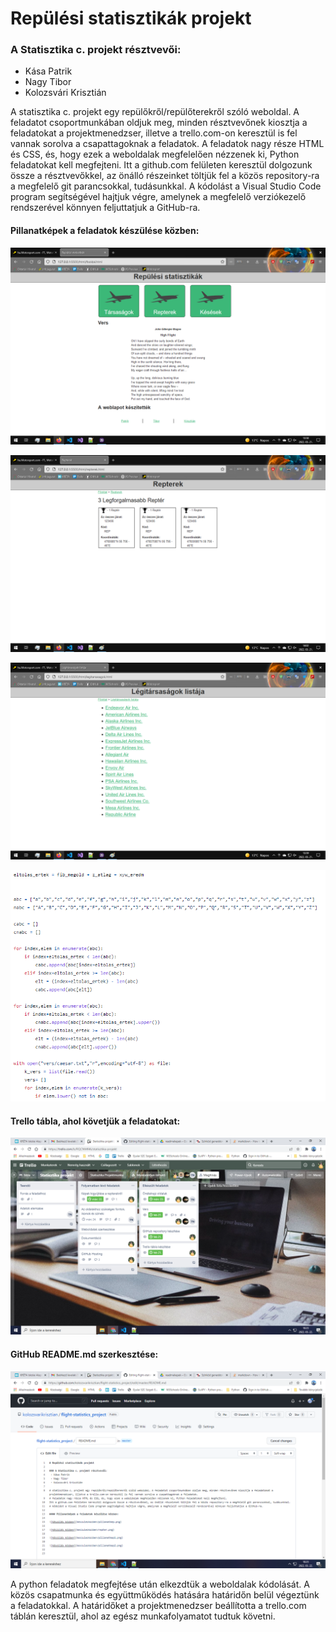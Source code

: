 # Repülési statisztikák projekt

### A Statisztika c. projekt résztvevői:
 - Kása Patrik
 - Nagy Tibor
 - Kolozsvári Krisztián

A statisztika c. projekt egy repülőkről/repülőterekről szóló weboldal. A feladatot csoportmunkában oldjuk meg, minden résztvevőnek kiosztja a feladatokat a projektmenedzser, illetve a trello.com-on keresztül is fel vannak sorolva a csapattagoknak a feladatok.
A feladatok nagy része HTML és CSS, és, hogy ezek a weboldalak megfelelően nézzenek ki, Python feladatokat kell megfejteni.
Itt a github.com felületen keresztül dolgozunk össze a résztvevőkkel, az önálló részeinket töltjük fel a közös repository-ra a megfelelő git parancsokkal, tudásunkkal.
A kódolást a Visual Studio Code program segítségével hajtjuk végre, amelynek a megfelelő verziókezelő rendszerével könnyen feljuttatjuk a GitHub-ra.

#### Pillanatképek a feladatok készülése közben:

![Készülés közben](keszuleskozben/pillanatkep.png)

![Készülés közben](keszuleskozben/repter.png)

![Készülés közben](keszuleskozben/pillanatkep1.png)

![Készülés közben](keszuleskozben/pillanatkep2.png)

#### Trello tábla, ahol követjük a feladatokat:

![Készülés közben](keszuleskozben/trellotabla.png)

#### GitHub README.md szerkesztése:

![Készülés közben](keszuleskozben/githubreadme.png)

A python feladatok megfejtése után elkezdtük a weboldalak kódolását. A közös csapatmunka és együttműködés hatására határidőn belül végeztünk a feladatokkal. A határidőket a projektmenedzser beállította a trello.com táblán keresztül, ahol az egész munkafolyamatot tudtuk követni.
